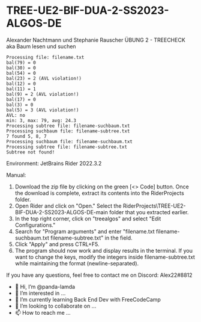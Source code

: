 # TREE-UE2-BIF-DUA-2-SS2023-ALGOS-DE


Alexander Nachtmann und Stephanie Rauscher ÜBUNG 2 - TREECHECK aka Baum lesen und suchen

```-ALGOS-DE-main/Treealgos/bin/Debug/net7.0/Treealgos.exe filename.txt filename-suchbaum.txt filename-subtree.txt
Processing file: filename.txt
bal(79) = 0
bal(30) = 0
bal(54) = 0
bal(23) = 2 (AVL violation!)
bal(12) = 0
bal(11) = 1
bal(9) = 2 (AVL violation!)
bal(17) = 0
bal(3) = 0
bal(5) = 3 (AVL violation!)
AVL: no
min: 3, max: 79, avg: 24.3
Processing subtree file: filename-suchbaum.txt
Processing suchbaum file: filename-subtree.txt
7 found 5, 8, 7
Processing suchbaum file: filename-suchbaum.txt
Processing subtree file: filename-subtree.txt
Subtree not found!
```


Environment: JetBrains Rider 2022.3.2

Manual:

1. Download the zip file by clicking on the green [<> Code] button. Once the download is complete, extract its contents into the RiderProjects folder.
2. Open Rider and click on "Open." Select the RiderProjects\TREE-UE2-BIF-DUA-2-SS2023-ALGOS-DE-main folder that you extracted earlier.
3. In the top right corner, click on "treealgos" and select "Edit Configurations."
4. Search for "Program arguments" and enter "filename.txt filename-suchbaum.txt filename-subtree.txt" in the field.
5. Click "Apply" and press CTRL+F5.
6. The program should now work and display results in the terminal. If you want to change the keys, modify the integers inside filename-subtree.txt while maintaining the format (newline-separated).

If you have any questions, feel free to contact me on Discord: Alex22#8812



- 👋 Hi, I’m @panda-lamda
- 👀 I’m interested in ...
- 🌱 I’m currently learning Back End Dev with FreeCodeCamp
- 💞️ I’m looking to collaborate on ...
- 📫 How to reach me ...

<!---
panda-lamda/panda-lamda is a ✨ special ✨ repository because its `README.md` (this file) appears on your GitHub profile.
You can click the Preview link to take a look at your changes.
--->

